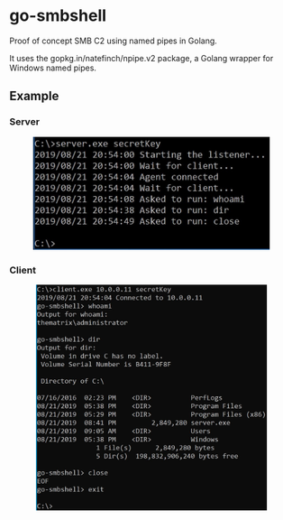 # go-smbshell

Proof of concept SMB C2 using named pipes in Golang.

It uses the gopkg.in/natefinch/npipe.v2 package, a Golang wrapper for Windows named pipes.

## Example

### Server
<p align="center">
<img src="https://github.com/mattiareggiani/go-smbshell/blob/master/server.jpg" height="200">
</p>

### Client
<p align="center">
  <img src="https://github.com/mattiareggiani/go-smbshell/blob/master/client.jpg" height="400">
</p>
